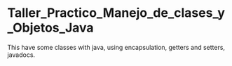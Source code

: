 # Taller_Practico_Manejo_de_clases_y_Objetos_Java
This have some classes with java, using encapsulation, getters and setters, javadocs.
